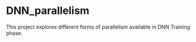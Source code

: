 # DNN_parallelism
This project explores different forms of parallelism available in DNN Training phase.
